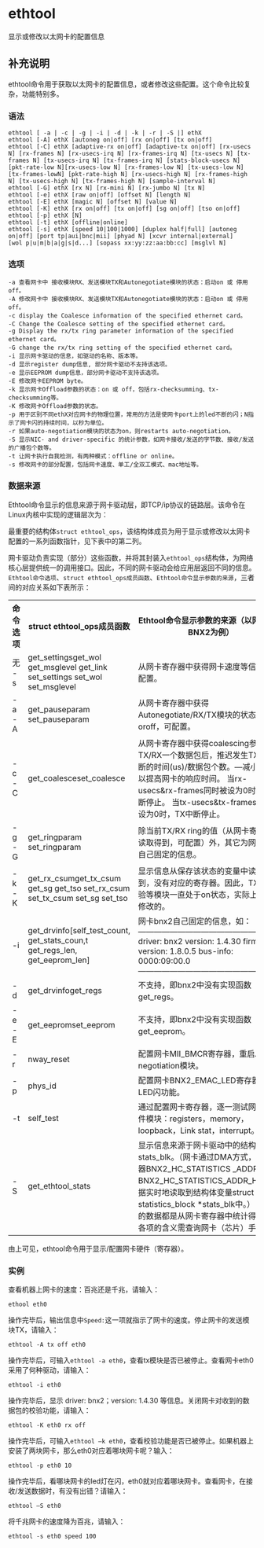 ethtool
===

显示或修改以太网卡的配置信息

## 补充说明

ethtool命令用于获取以太网卡的配置信息，或者修改这些配置。这个命令比较复杂，功能特别多。

###  语法

```shell
ethtool [ -a | -c | -g | -i | -d | -k | -r | -S |] ethX
ethtool [-A] ethX [autoneg on|off] [rx on|off] [tx on|off]
ethtool [-C] ethX [adaptive-rx on|off] [adaptive-tx on|off] [rx-usecs N] [rx-frames N] [rx-usecs-irq N] [rx-frames-irq N] [tx-usecs N] [tx-frames N] [tx-usecs-irq N] [tx-frames-irq N] [stats-block-usecs N][pkt-rate-low N][rx-usecs-low N] [rx-frames-low N] [tx-usecs-low N] [tx-frames-lowN] [pkt-rate-high N] [rx-usecs-high N] [rx-frames-high N] [tx-usecs-high N] [tx-frames-high N] [sample-interval N]
ethtool [-G] ethX [rx N] [rx-mini N] [rx-jumbo N] [tx N]
ethtool [-e] ethX [raw on|off] [offset N] [length N]
ethtool [-E] ethX [magic N] [offset N] [value N]
ethtool [-K] ethX [rx on|off] [tx on|off] [sg on|off] [tso on|off]
ethtool [-p] ethX [N]
ethtool [-t] ethX [offline|online]
ethtool [-s] ethX [speed 10|100|1000] [duplex half|full] [autoneg on|off] [port tp|aui|bnc|mii] [phyad N] [xcvr internal|external]
[wol p|u|m|b|a|g|s|d...] [sopass xx:yy:zz:aa:bb:cc] [msglvl N]
```

###  选项

```shell
-a 查看网卡中 接收模块RX、发送模块TX和Autonegotiate模块的状态：启动on 或 停用off。
-A 修改网卡中 接收模块RX、发送模块TX和Autonegotiate模块的状态：启动on 或 停用off。
-c display the Coalesce information of the specified ethernet card。
-C Change the Coalesce setting of the specified ethernet card。
-g Display the rx/tx ring parameter information of the specified ethernet card。
-G change the rx/tx ring setting of the specified ethernet card。
-i 显示网卡驱动的信息，如驱动的名称、版本等。
-d 显示register dump信息, 部分网卡驱动不支持该选项。
-e 显示EEPROM dump信息，部分网卡驱动不支持该选项。
-E 修改网卡EEPROM byte。
-k 显示网卡Offload参数的状态：on 或 off，包括rx-checksumming、tx-checksumming等。
-K 修改网卡Offload参数的状态。
-p 用于区别不同ethX对应网卡的物理位置，常用的方法是使网卡port上的led不断的闪；N指示了网卡闪的持续时间，以秒为单位。
-r 如果auto-negotiation模块的状态为on，则restarts auto-negotiation。
-S 显示NIC- and driver-specific 的统计参数，如网卡接收/发送的字节数、接收/发送的广播包个数等。
-t 让网卡执行自我检测，有两种模式：offline or online。
-s 修改网卡的部分配置，包括网卡速度、单工/全双工模式、mac地址等。
```

###  数据来源

Ethtool命令显示的信息来源于网卡驱动层，即TCP/ip协议的链路层。该命令在Linux内核中实现的逻辑层次为：

最重要的结构体`struct ethtool_ops`，该结构体成员为用于显示或修改以太网卡配置的一系列函数指针，见下表中的第二列。

网卡驱动负责实现（部分）这些函数，并将其封装入`ethtool_ops`结构体，为网络核心层提供统一的调用接口。因此，不同的网卡驱动会给应用层返回不同的信息。`Ethtool命令选项`、`struct ethtool_ops成员函数`、`Ethtool命令显示参数的来源`，三者间的对应关系如下表所示：

<table>
<tbody>
<tr>
<th style="width: 100px;">命令选项</th>
<th>struct ethtool_ops成员函数</th>
<th>Ethtool命令显示参数的来源（以网卡驱动BNX2为例）</th></tr>
<tr>
<td>无 -s</td>
<td>get_settingsget_wol get_msglevel get_link set_settings set_wol set_msglevel</td>
<td>从网卡寄存器中获得网卡速度等信息，可配置。</td>
</tr>
<tr>
<td>-a -A</td>
<td>get_pauseparam set_pauseparam</td>
<td>从网卡寄存器中获得Autonegotiate/RX/TX模块的状态：on oroff，可配置。</td>
</tr>
<tr>
<td>-c -C</td>
<td>get_coalesceset_coalesce</td>
<td>从网卡寄存器中获得coalescing参数：TX/RX一个数据包后，推迟发生TX/RX中断的时间(us)/数据包个数。—减小该值可以提高网卡的响应时间。 当rx-usecs&rx-frames同时被设为0时，RX中断停止。 当tx-usecs&tx-frames同时被设为0时，TX中断停止。</td>
</tr>
<tr>
<td>-g -G</td>
<td>get_ringparam set_ringparam</td>
<td>除当前TX/RX ring的值（从网卡寄存器中读取得到，可配置）外，其它为网卡bnx2自己固定的信息。</td>
</tr>
<tr>
<td>-k -K</td>
<td>get_rx_csumget_tx_csum get_sg get_tso set_rx_csum set_tx_csum set_sg set_tso</td>
<td>显示信息从保存该状态的变量中读取得到，没有对应的寄存器。因此，TX/RX校验等模块一直处于on状态，实际上是无法修改的。</td>
</tr>
<tr>
<td>-i</td>
<td>get_drvinfo[self_test_count, get_stats_coun,t get_regs_len, get_eeprom_len]</td>
<td>网卡bnx2自己固定的信息，如：  
——————————————————–  
driver: bnx2 version: 1.4.30 firmware-version: 1.8.0.5 bus-info: 0000:09:00.0  
——————————————————–</td>
</tr>
<tr>
<td>-d</td>
<td>get_drvinfoget_regs</td>
<td>不支持，即bnx2中没有实现函数get_regs。</td>
</tr>
<tr>
<td>-e -E</td>
<td>get_eepromset_eeprom</td>
<td>不支持，即bnx2中没有实现函数get_eeprom。</td>
</tr>
<tr>
<td>-r</td>
<td>nway_reset</td>
<td>配置网卡MII_BMCR寄存器，重启Auto negotiation模块。</td>
</tr>
<tr>
<td>-p</td>
<td>phys_id</td>
<td>配置网卡BNX2_EMAC_LED寄存器，实现LED闪功能。</td>
</tr>
<tr>
<td>-t</td>
<td>self_test</td>
<td>通过配置网卡寄存器，逐一测试网卡的硬件模块：registers，memory，loopback，Link stat，interrupt。</td>
</tr>
<tr>
<td>-S</td>
<td>get_ethtool_stats</td>
<td>显示信息来源于网卡驱动中的结构体变量stats_blk。（网卡通过DMA方式，将寄存器BNX2_HC_STATISTICS _ADDR_L和BNX2_HC_STATISTICS_ADDR_H中的数据实时地读取到结构体变量struct statistics_block *stats_blk中。） —显示的数据都是从网卡寄存器中统计得到的，各项的含义需查询网卡（芯片）手册。</td>
</tr>
</tbody>
</table>

由上可见，ethtool命令用于显示/配置网卡硬件（寄存器）。  

###  实例

查看机器上网卡的速度：百兆还是千兆，请输入：

```shell
ethool eth0
```

操作完毕后，输出信息中`Speed:`这一项就指示了网卡的速度。停止网卡的发送模块TX，请输入：

```shell
ethtool -A tx off eth0
```

操作完毕后，可输入`ethtool -a eth0`，查看tx模块是否已被停止。查看网卡eth0采用了何种驱动，请输入：

```shell
ethtool -i eth0
```

操作完毕后，显示 driver: bnx2；version: 1.4.30 等信息。关闭网卡对收到的数据包的校验功能，请输入：

```shell
ethtool -K eth0 rx off
```

操作完毕后，可输入`ethtool –k eth0`，查看校验功能是否已被停止。如果机器上安装了两块网卡，那么eth0对应着哪块网卡呢？输入：

```shell
ethtool -p eth0 10
```

操作完毕后，看哪块网卡的led灯在闪，eth0就对应着哪块网卡。查看网卡，在接收/发送数据时，有没有出错？请输入：

```shell
ethtool –S eth0
```

将千兆网卡的速度降为百兆，请输入：

```shell
ethtool -s eth0 speed 100
```


<!-- Linux命令行搜索引擎：https://jaywcjlove.github.io/linux-command/ -->